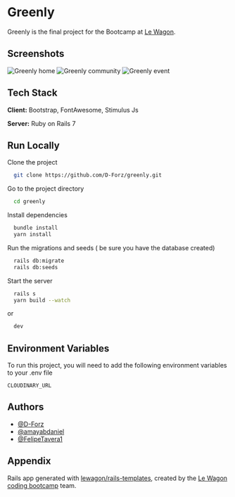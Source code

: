 # Greenly

Greenly is the final project for the Bootcamp at [Le Wagon](https://www.lewagon.com).


## Screenshots

![Greenly home](https://user-images.githubusercontent.com/90451710/200595134-4a16621b-cdf2-4d45-8d07-b62912fd6c3e.jpeg)
![Greenly community](https://user-images.githubusercontent.com/90451710/200595511-65239808-0318-4cdf-a59b-7a7a2f650133.jpeg)
![Greenly event](https://user-images.githubusercontent.com/90451710/200595734-7fb64854-debe-498a-82b6-687dcfcb85ab.jpeg)

    
## Tech Stack

**Client:** Bootstrap, FontAwesome, Stimulus Js

**Server:** Ruby on Rails 7


## Run Locally

Clone the project

```bash
  git clone https://github.com/D-Forz/greenly.git
```

Go to the project directory

```bash
  cd greenly
```

Install dependencies

```bash
  bundle install
  yarn install
```
Run the migrations and seeds ( be sure you have the database created)

```bash
  rails db:migrate
  rails db:seeds
```

Start the server

```bash
  rails s
  yarn build --watch
```
or
```bash
  dev
```


## Environment Variables

To run this project, you will need to add the following environment variables to your .env file

`CLOUDINARY_URL`

## Authors

- [@D-Forz](https://www.github.com/D-Forz)
- [@amayabdaniel](https://www.github.com/amayabdanielz)
- [@FelipeTavera1](https://www.github.com/FelipeTavera1)


## Appendix

Rails app generated with [lewagon/rails-templates](https://github.com/lewagon/rails-templates), created by the [Le Wagon coding bootcamp](https://www.lewagon.com) team.


